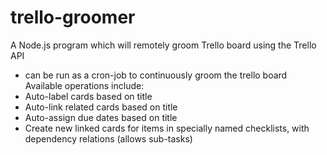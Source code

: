 # trello-groomer
A Node.js program which will remotely groom Trello board using the Trello API
 * can be run as a cron-job to continuously groom the trello board
Available operations include:
 * Auto-label cards based on title
 * Auto-link related cards based on title
 * Auto-assign due dates based on title
 * Create new linked cards for items in specially named checklists, with dependency relations (allows sub-tasks)
